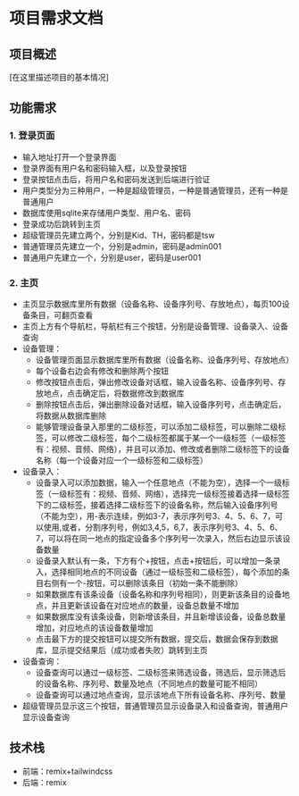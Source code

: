 # 项目需求文档

## 项目概述
[在这里描述项目的基本情况]

## 功能需求
### 1. 登录页面
- 输入地址打开一个登录界面
- 登录界面有用户名和密码输入框，以及登录按钮    
- 登录按钮点击后，将用户名和密码发送到后端进行验证
- 用户类型分为三种用户，一种是超级管理员，一种是普通管理员，还有一种是普通用户
- 数据库使用sqlite来存储用户类型、用户名、密码
- 登录成功后跳转到主页
- 超级管理员先建立两个，分别是Kid、TH，密码都是tsw
- 普通管理员先建立一个，分别是admin，密码是admin001
- 普通用户先建立一个，分别是user，密码是user001

### 2. 主页
- 主页显示数据库里所有数据（设备名称、设备序列号、存放地点），每页100设备条目，可翻页查看
- 主页上方有个导航栏，导航栏有三个按钮，分别是设备管理、设备录入、设备查询
- 设备管理：
    - 设备管理页面显示数据库里所有数据（设备名称、设备序列号、存放地点）
    - 每个设备右边会有修改和删除两个按钮
    - 修改按钮点击后，弹出修改设备对话框，输入设备名称、设备序列号、存放地点，点击确定后，将数据修改到数据库
    - 删除按钮点击后，弹出删除设备对话框，输入设备序列号，点击确定后，将数据从数据库删除
    - 能够管理设备录入那里的二级标签，可以添加二级标签，可以删除二级标签，可以修改二级标签，每个二级标签都属于某一个一级标签（一级标签有：视频、音频、网络），并且可以添加、修改或者删除二级标签下的设备名称（每一个设备对应一个一级标签和二级标签）
- 设备录入：
    - 设备录入可以添加数据，输入一个任意地点（不能为空），选择一个一级标签（一级标签有：视频、音频、网络），选择完一级标签接着选择一级标签下的二级标签，接着选择二级标签下的设备名称，然后输入设备序列号（不能为空），用-表示连续，例如3-7，表示序列号3、4、5、6、7，可以使用,或者，分割序列号，例如3,4,5，6,7，表示序列号3、4、5、6、7，可以将在同一地点的指定设备多个序列号一次录入，然后右边显示该设备数量
    - 设备录入默认有一条，下方有个+按钮，点击+按钮后，可以增加一条录入，选择相同地点的不同设备（通过一级标签和二级标签），每个添加的条目右侧有一个-按钮，可以删除该条目（初始一条不能删除）
    - 如果数据库有该条设备（设备名称和序列号相同），则更新该条目的设备地点，并且更新该设备在对应地点的数量，设备总数量不增加
    - 如果数据库没有该条设备，则新增该条目，并且新增该设备，设备总数量增加，对应地点的该设备数量增加
    - 点击最下方的提交按钮可以提交所有数据，提交后，数据会保存到数据库，显示提交结果后（成功或者失败）跳转到主页
- 设备查询：
    - 设备查询可以通过一级标签、二级标签来筛选设备，筛选后，显示筛选后的设备名称、序列号、数量及地点（不同地点的数量可能不相同）
    - 设备查询可以通过地点查询，显示该地点下所有设备名称、序列号、数量
- 超级管理员显示这三个按钮，普通管理员显示设备录入和设备查询，普通用户显示设备查询


## 技术栈
- 前端：remix+tailwindcss
- 后端：remix

